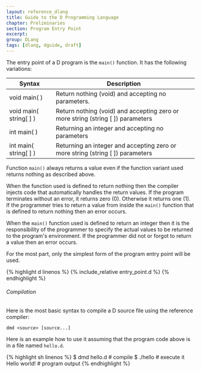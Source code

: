 ```yaml
---
layout: reference_dlang
title: Guide to the D Programming Language
chapter: Preliminaries
section: Program Entry Point
excerpt: 
group: DLang
tags: [dlang, dguide, draft]
---
```


The entry point of a D program is the `main()` function.
It has the following variations:

| Syntax              | Description |
|---------------------|-------------|
| void main( )         | Return nothing (void) and accepting no parameters. |
| void main( string[ ] ) | Return nothing (void) and accepting zero or more string (string [ ]) parameters |
| int main( )          | Returning an integer and accepting no parameters |
| int main( string[ ] )  | Returning an integer and accepting zero or more string (string [ ]) parameters |

Function `main()` always returns a value even if the function variant used returns nothing as described above.

When the function used is defined to return nothing then the compiler injects code that automatically handles the return values.
If the program terminates without an error, it returns zero (0).
Otherwise it returns one (1).
If the programmer tries to return a value from inside the `main()` function that is defined to return nothing then an error occurs.

When the `main()` function used is defined to return an integer then it is the responsibility of the programmer to specify the actual values to be returned to the program's environment.
If the programmer did not or forgot to return a value then an error occurs.

For the most part, only the simplest form of the program entry point will be used.

{% highlight d linenos %}
{% include_relative entry_point.d %}
{% endhighlight %}

###### Compilation

Here is the most basic syntax to compile a D source file using the reference compiler:

    dmd <source> [source...]

Here is an example how to use it assuming that the program code above is in a file named `hello.d`.

{% highlight sh linenos %}
$ dmd hello.d                   # compile
$ ./hello                       # execute it
Hello world!                    # program output
{% endhighlight %}

